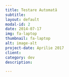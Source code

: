 ```yaml
---
title: Testare Automată
subtitle:
layout: default
modal-id: 2
date: 2014-07-17
img: fa-laptop
thumbnail: fa-laptop
alt: image-alt
project-date: Aprilie 2017
client:
category: dev
description:

---
```

